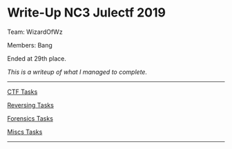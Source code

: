 # Write-Up NC3 Julectf 2019

Team: WizardOfWz

Members: Bang

Ended at 29th place.

*This is a writeup of what I managed to complete.*

---

[CTF Tasks](ctf.md)

[Reversing Tasks](reversing.md)

[Forensics Tasks](forsensic.md)

[Miscs Tasks](misc.md)

---
